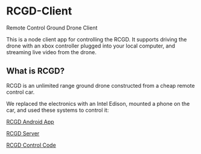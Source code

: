 # RCGD-Client
Remote Control Ground Drone Client

This is a node client app for controlling the RCGD. It supports driving the drone with an xbox controller plugged into your local computer, and streaming live video from the drone.

## What is RCGD?
RCGD is an unlimited range ground drone constructed from a cheap remote control car.

We replaced the electronics with an Intel Edison, mounted a phone on the car, and used these systems to control it:

[RCGD Android App](https://github.com/Mozoby/RCGD-Android-App)

[RCGD Server](https://github.com/Mozoby/RCGD-Server)

[RCGD Control Code](https://github.com/Mozoby/RCGD-Edison)

